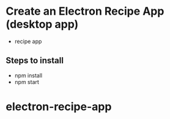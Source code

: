 Create an Electron Recipe App (desktop app)
============
* recipe app

Steps to install
-----------
* npm install
* npm start
# electron-recipe-app
